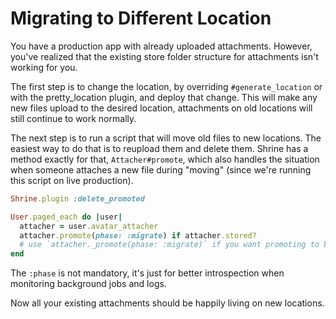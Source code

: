 # Migrating to Different Location

You have a production app with already uploaded attachments. However, you've
realized that the existing store folder structure for attachments isn't working
for you.

The first step is to change the location, by overriding `#generate_location` or
with the pretty_location plugin, and deploy that change. This will make any new
files upload to the desired location, attachments on old locations will still
continue to work normally.

The next step is to run a script that will move old files to new locations. The
easiest way to do that is to reupload them and delete them. Shrine has a method
exactly for that, `Attacher#promote`, which also handles the situation when
someone attaches a new file during "moving" (since we're running this script on
live production).

```rb
Shrine.plugin :delete_promoted

User.paged_each do |user|
  attacher = user.avatar_attacher
  attacher.promote(phase: :migrate) if attacher.stored?
  # use `attacher._promote(phase: :migrate)` if you want promoting to be backgrounded
end
```

The `:phase` is not mandatory, it's just for better introspection when
monitoring background jobs and logs.

Now all your existing attachments should be happily living on new locations.
